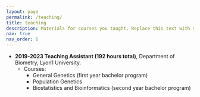 ```yaml
---
layout: page
permalink: /teaching/
title: teaching
description: Materials for courses you taught. Replace this text with your description.
nav: true
nav_order: 6
---
```




- **2019-2023   Teaching Assistant (192 hours total)**, Department of Biometry, Lyon1 University.
  - Courses:
    - General Genetics (first year bachelor program)
    - Population Genetics
    - Biostatistics and Bioinformatics (second year bachelor program)
